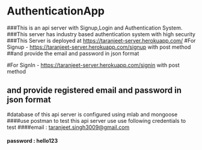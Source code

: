 # AuthenticationApp
###This is an api server with Signup,Login and Authentication System.
###This server has industry based authentication system with high security
###This Server is deployed at https://taranjeet-server.herokuapp.com/
#For Signup - https://taranjeet-server.herokuapp.com/signup with post method
##and provide the email and password in json format

#For SignIn - https://taranjeet-server.herokuapp.com/signin with post method
## and provide registered email and password in json format

#database of this api server is configured using mlab and mongoose
####use postman to test this api server use use following credentials to test
####email : taranjeet.singh3009@gmail.com
#### password : hello123
